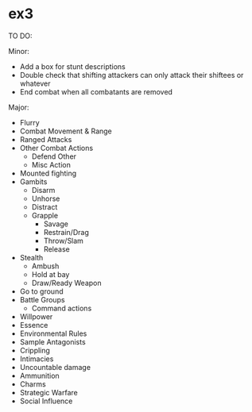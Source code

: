 ex3
===
TO DO:

Minor:
- Add a box for stunt descriptions
- Double check that shifting attackers can only attack their shiftees or whatever
- End combat when all combatants are removed

Major:
- Flurry
- Combat Movement & Range
- Ranged Attacks
- Other Combat Actions
  - Defend Other
  - Misc Action
- Mounted fighting
- Gambits
  - Disarm
  - Unhorse
  - Distract
  - Grapple
    - Savage
    - Restrain/Drag
    - Throw/Slam
    - Release
- Stealth
  - Ambush
  - Hold at bay
  - Draw/Ready Weapon
- Go to ground
- Battle Groups
  - Command actions
- Willpower
- Essence
- Environmental Rules
- Sample Antagonists
- Crippling
- Intimacies
- Uncountable damage
- Ammunition
- Charms
- Strategic Warfare
- Social Influence